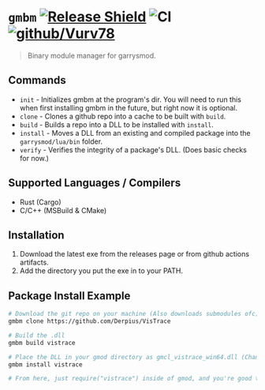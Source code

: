 # ``gmbm`` [![Release Shield](https://img.shields.io/github/v/release/Vurv78/gmbm)](https://github.com/Vurv78/gmbm/releases/latest) ![CI](https://github.com/Vurv78/Autorun-rs/workflows/Build/badge.svg) [![github/Vurv78](https://img.shields.io/discord/824727565948157963?label=Discord&logo=discord&logoColor=ffffff&labelColor=7289DA&color=2c2f33)](https://discord.gg/epJFC6cNsw)
> Binary module manager for garrysmod.  

## Commands
* ``init`` - Initializes gmbm at the program's dir. You will need to run this when first installing gmbm in the future, but right now it is optional.
* ``clone`` - Clones a github repo into a cache to be built with ``build``.
* ``build`` - Builds a repo into a DLL to be installed with ``install``.
* ``install`` - Moves a DLL from an existing and compiled package into the ``garrysmod/lua/bin`` folder.
* ``verify`` - Verifies the integrity of a package's DLL. (Does basic checks for now.)

## Supported Languages / Compilers
* Rust (Cargo)
* C/C++ (MSBuild & CMake)

## Installation
1. Download the latest exe from the releases page or from github actions artifacts.
2. Add the directory you put the exe in to your PATH.

## Package Install Example
```bash
# Download the git repo on your machine (Also downloads submodules ofc)
gmbm clone https://github.com/Derpius/VisTrace

# Build the .dll
gmbm build vistrace

# Place the DLL in your gmod directory as gmcl_vistrace_win64.dll (Changes depending on your arch and machine)
gmbm install vistrace

# From here, just require("vistrace") inside of gmod, and you're good to go!
```
